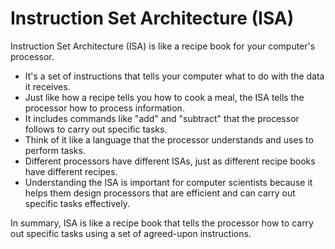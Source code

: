 # Instruction Set Architecture (ISA)

Instruction Set Architecture (ISA) is like a recipe book for your computer's processor. 

* It's a set of instructions that tells your computer what to do with the data it receives. 
* Just like how a recipe tells you how to cook a meal, the ISA tells the processor how to process information.
* It includes commands like "add" and "subtract" that the processor follows to carry out specific tasks. 
* Think of it like a language that the processor understands and uses to perform tasks. 
* Different processors have different ISAs, just as different recipe books have different recipes. 
* Understanding the ISA is important for computer scientists because it helps them design processors that are efficient and can carry out specific tasks effectively.
 
In summary, ISA is like a recipe book that tells the processor how to carry out specific tasks using a set of agreed-upon instructions.
